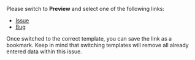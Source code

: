 Please switch to **Preview** and select one of the following links:

* [Issue](?template=issue_template.md)
* [Bug](?template=bug_report.md)

Once switched to the correct template, you can save the link as a bookmark. Keep in mind that switching templates will remove all already entered data within this issue.

